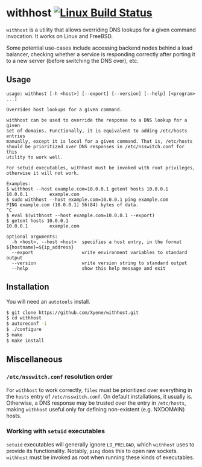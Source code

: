 # withhost [![Linux Build Status](https://travis-ci.org/Xyene/withhost.svg?branch=master)](https://travis-ci.org/Xyene/withhost)

`withhost` is a utility that allows overriding DNS lookups for a given command invocation. It works on Linux and FreeBSD.

Some potential use-cases include accessing backend nodes behind a load balancer, checking whether a service is responding correctly after porting it to a new server (before switching the DNS over), etc.

## Usage
```
usage: withhost [-h <host>] [--export] [--version] [--help] [<program> ...]

Overrides host lookups for a given command.

withhost can be used to override the response to a DNS lookup for a given
set of domains. Functionally, it is equivalent to adding /etc/hosts entries
manually, except it is local for a given command. That is, /etc/hosts
should be prioritized over DNS responses in /etc/nsswitch.conf for this
utility to work well.

For setuid executables, withhost must be invoked with root privileges,
otherwise it will not work.

Examples:
$ withhost --host example.com=10.0.0.1 getent hosts 10.0.0.1
10.0.0.1        example.com
$ sudo withhost --host example.com=10.0.0.1 ping example.com
PING example.com (10.0.0.1) 56(84) bytes of data.
^C
$ eval $(withhost --host example.com=10.0.0.1 --export)
$ getent hosts 10.0.0.1
10.0.0.1        example.com

optional arguments:
  -h <host>, --host <host>  specifies a host entry, in the format ${hostname}=${ip_address}
  --export                  write environment variables to standard output
  --version                 write version string to standard output
  --help                    show this help message and exit
```

## Installation

You will need an `autotools` install.

```bash
$ git clone https://github.com/Xyene/withhost.git
$ cd withhost
$ autoreconf -i
$ ./configure
$ make
$ make install
```

## Miscellaneous

### `/etc/nsswitch.conf` resolution order
For `withhost` to work correctly, `files` must be prioritized over everything in the `hosts` entry of `/etc/nsswitch.conf`. On default installations, it usually is. Otherwise, a DNS response may be trusted over the entry in `/etc/hosts`, making `withhost` useful only for defining non-existent (e.g. NXDOMAIN) hosts.

### Working with `setuid` executables
`setuid` executables will generally ignore `LD_PRELOAD`, which `withhost` uses to provide its functionality. Notably, `ping` does this to open raw sockets. `withhost` must be invoked as root when running these kinds of executables.
